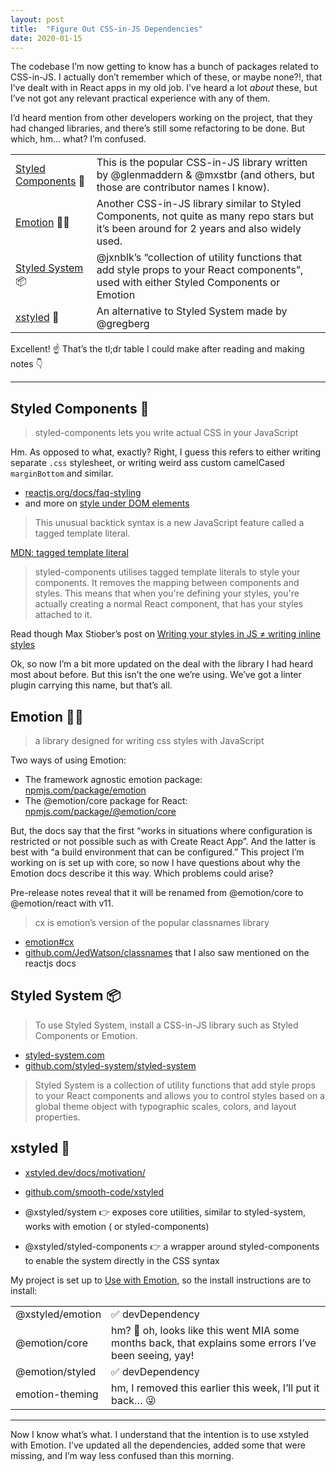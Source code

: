 ```yaml
---
layout: post
title:  "Figure Out CSS-in-JS Dependencies"
date: 2020-01-15
---
```


The codebase I’m now getting to know has a bunch of packages related to CSS-in-JS. I actually don’t remember which of these, or maybe none?!, that I’ve dealt with in React apps in my old job. I’ve heard a lot _about_ these, but I’ve not got any relevant practical experience with any of them.

I’d heard mention from other developers working on the project, that they had changed libraries, and there’s still some refactoring to be done. But which, hm… what? I’m confused.

| | |
| --- | --- |
| [Styled Components](https://styled-components.com/) 💅 | This is the popular CSS-in-JS library written by @glenmaddern & @mxstbr (and others, but those are contributor names I know). |
| [Emotion](https://emotion.sh) 👩‍🎤 | Another CSS-in-JS library similar to Styled Components, not quite as many repo stars but it’s been around for 2 years and also widely used. |
| [Styled System](https://styled-system.com/) 📦 | @jxnblk’s “collection of utility functions that add style props to your React components”, used with either Styled Components or Emotion |
| [xstyled](https://xstyled.dev/) 🎀 | An alternative to Styled System made by @gregberg |

Excellent! ☝️ That’s the tl;dr table I could make after reading and making notes 👇

---

## Styled Components 💅

> styled-components lets you write actual CSS in your JavaScript

Hm. As opposed to what, exactly? Right, I guess this refers to either writing separate `.css` stylesheet, or writing weird ass custom camelCased `marginBottom` and similar.

* [reactjs.org/docs/faq-styling](https://reactjs.org/docs/faq-styling.html)
* and more on [style under DOM elements](https://reactjs.org/docs/dom-elements.html#style)

> This unusual backtick syntax is a new JavaScript feature called a tagged template literal.

[MDN: tagged template literal](https://developer.mozilla.org/en-US/docs/Web/JavaScript/Reference/Template_literals#Tagged_templates)

> styled-components utilises tagged template literals to style your components. It removes the mapping between components and styles. This means that when you're defining your styles, you're actually creating a normal React component, that has your styles attached to it.

Read though Max Stiober’s post on [Writing your styles in JS ≠ writing inline styles](https://mxstbr.blog/2016/11/inline-styles-vs-css-in-js/)

Ok, so now I’m a bit more updated on the deal with the library I had heard most about before. But this isn’t the one we’re using. We’ve got a linter plugin carrying this name, but that’s all.

## Emotion 👩‍🎤

> a library designed for writing css styles with JavaScript

Two ways of using Emotion:
* The framework agnostic emotion package: [npmjs.com/package/emotion](https://www.npmjs.com/package/emotion)
* The @emotion/core package for React: [npmjs.com/package/@emotion/core](https://www.npmjs.com/package/@emotion/core)

But, the docs say that the first “works in situations where configuration is restricted or not possible such as with Create React App”. And the latter is best with “a build environment that can be configured.” This project I’m working on is set up with core, so now I have questions about why the Emotion docs describe it this way. Which problems could arise?

Pre-release notes reveal that it will be renamed from @emotion/core to @emotion/react with v11.

> cx is emotion’s version of the popular classnames library

* [emotion#cx](https://emotion.sh/docs/emotion#cx)
* [github.com/JedWatson/classnames](https://github.com/JedWatson/classnames) that I also saw mentioned on the reactjs docs

## Styled System 📦

> To use Styled System, install a CSS-in-JS library such as Styled Components or Emotion.

* [styled-system.com](https://styled-system.com/)
* [github.com/styled-system/styled-system](https://github.com/styled-system/styled-system)

> Styled System is a collection of utility functions that add style props to your React components and allows you to control styles based on a global theme object with typographic scales, colors, and layout properties.

## xstyled 🎀

* [xstyled.dev/docs/motivation/](https://xstyled.dev/docs/motivation/)
* [github.com/smooth-code/xstyled](https://github.com/smooth-code/xstyled)

* @xstyled/system 👉 exposes core utilities, similar to styled-system, works with emotion ( or styled-components)
* @xstyled/styled-components 👉 a wrapper around styled-components to enable the system directly in the CSS syntax

My project is set up to [Use with Emotion](https://xstyled.dev/docs/emotion/), so the install instructions are to install:

| | |
| --- | --- |
| @xstyled/emotion | ✅ devDependency |
| @emotion/core | hm? 🧐 oh, looks like this went MIA some months back, that explains some errors I’ve been seeing, yay! |
| @emotion/styled | ✅ devDependency |
| emotion-theming | hm, I removed this earlier this week, I’ll put it back… 😜 |

---

Now I know what’s what. I understand that the intention is to use xstyled with Emotion. I’ve updated all the dependencies, added some that were missing, and I’m way less confused than this morning.
